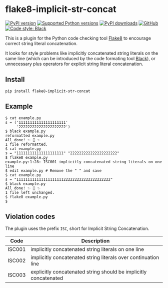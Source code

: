 # flake8-implicit-str-concat

[![PyPI version](https://img.shields.io/pypi/v/flake8-implicit-str-concat.svg)](https://pypi.org/project/flake8-implicit-str-concat)
[![Supported Python versions](https://img.shields.io/pypi/pyversions/flake8-implicit-str-concat.svg)](https://pypi.org/project/flake8-implicit-str-concat)
[![PyPI downloads](https://img.shields.io/pypi/dm/flake8-implicit-str-concat.svg)](https://pypistats.org/packages/flake8-implicit-str-concat)
[![GitHub](https://img.shields.io/github/license/keisheiled/flake8-implicit-str-concat.svg)](LICENSE)
[![Code style: Black](https://img.shields.io/badge/code%20style-black-000000.svg)](https://github.com/psf/black)

This is a plugin for the Python code checking tool [Flake8](http://flake8.pycqa.org/)
to encourage correct string literal concatenation.

It looks for style problems like implicitly concatenated string literals on
the same line (which can be introduced by the code formating tool
[Black](https://github.com/psf/black/issues/26)),
or unnecessary plus operators for explicit string literal concatenation.

## Install

```
pip install flake8-implicit-str-concat
```

## Example

```console
$ cat example.py
s = ('111111111111111111111'
     '222222222222222222222')
$ black example.py
reformatted example.py
All done! ✨ 🍰 ✨
1 file reformatted.
$ cat example.py
s = "111111111111111111111" "222222222222222222222"
$ flake8 example.py
example.py:1:28: ISC001 implicitly concatenated string literals on one line
$ edit example.py # Remove the " " and save
$ cat example.py
s = "111111111111111111111222222222222222222222"
$ black example.py
All done! ✨ 🍰 ✨
1 file left unchanged.
$ flake8 example.py
$
```

## Violation codes

The plugin uses the prefix ``ISC``, short for Implicit String Concatenation.

| Code   | Description                                                      |
|--------|------------------------------------------------------------------|
| ISC001 | implicitly concatenated string literals on one line              |
| ISC002 | implicitly concatenated string literals over continuation line   |
| ISC003 | explicitly concatenated string should be implicitly concatenated |

